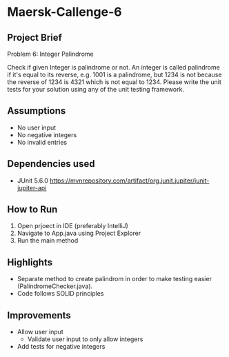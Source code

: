 # Maersk-Callenge-6
## Project Brief
Problem 6: Integer Palindrome

Check if given Integer is palindrome or not. An integer is called palindrome if it's equal to its reverse, e.g. 1001 is a palindrome, but 1234 is not because the reverse of 1234 is 4321 which is not equal to 1234.
Please write the unit tests for your solution using any of the unit testing framework.

## Assumptions
* No user input
* No negative integers
* No invalid entries

## Dependencies used
* JUnit 5.6.0 https://mvnrepository.com/artifact/org.junit.jupiter/junit-jupiter-api

## How to Run
1. Open prjoect in IDE (preferably IntelliJ)
2. Navigate to App.java using Project Explorer
3. Run the main method

## Highlights
* Separate method to create palindrom in order to make testing easier (PalindromeChecker.java).
* Code follows SOLID principles

## Improvements
* Allow user input
  * Validate user input to only allow integers
* Add tests for negative integers
